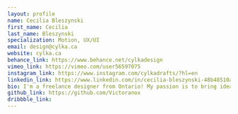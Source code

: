 ```yaml
---
layout: profile
name: Cecilia Bleszynski
first_name: Cecilia
last_name: Bleszynski
specialization: Motion, UX/UI
email: design@cylka.ca
website: cylka.ca
behance_link: https://www.behance.net/cylkadesign
vimeo_link: https://vimeo.com/user56597075
instagram_link: https://www.instagram.com/cylkadrafts/?hl=en
linkedin_link: https://www.linkedin.com/in/cecilia-bleszynski-48b48510a/
bio: I'm a freelance designer from Ontario! My passion is to bring ideas to life! Through motion animation or visual identity.
github_link: https://github.com/Victoranox
dribbble_link:
---
```

